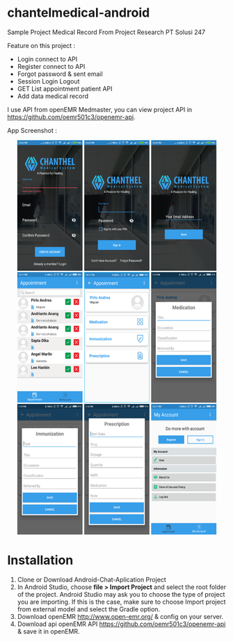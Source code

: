 # chantelmedical-android

Sample Project Medical Record From Project Research PT Solusi 247

Feature on this project :
- Login connect to API
- Register connect to API
- Forgot password & sent email
- Session Login Logout
- GET List appointment patient API
- Add data medical record

I use API from openEMR Medmaster, you can view project API in https://github.com/oemr501c3/openemr-api.

App Screenshot :
<p align="center">
  <img src="https://github.com/alasepnugroho/chantelmedical-android/blob/master/screenshoot/Picture1.png" width="150" height="300" />
   <img src="https://github.com/alasepnugroho/chantelmedical-android/blob/master/screenshoot/Picture2.png" width="150" height="300" />
   <img src="https://github.com/alasepnugroho/chantelmedical-android/blob/master/screenshoot/Picture3.png" width="150" height="300" />
    <img src="https://github.com/alasepnugroho/chantelmedical-android/blob/master/screenshoot/Picture4.png" width="150" height="300" />
     <img src="https://github.com/alasepnugroho/chantelmedical-android/blob/master/screenshoot/Picture5.png" width="150" height="300" />
      <img src="https://github.com/alasepnugroho/chantelmedical-android/blob/master/screenshoot/Picture6.png" width="150" height="300" />
  <img src="https://github.com/alasepnugroho/chantelmedical-android/blob/master/screenshoot/Picture7.png" width="150" height="300" />
  <img src="https://github.com/alasepnugroho/chantelmedical-android/blob/master/screenshoot/Picture8.png" width="150" height="300" />
  <img src="https://github.com/alasepnugroho/chantelmedical-android/blob/master/screenshoot/Picture9.png" width="150" height="300" />
</p>

# Installation
1. Clone or Download Android-Chat-Aplication Project
2. In Android Studio, choose <strong>file > Import Project</strong> and select the root folder of the project. Android Studio may ask you to choose the type of project you are importing. If this is the case, make sure to choose Import project from external model and select the Gradle option.
3. Download openEMR http://www.open-emr.org/ & config on your server.
4. Download api openEMR API https://github.com/oemr501c3/openemr-api & save it in openEMR.



